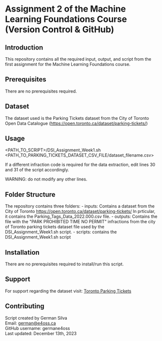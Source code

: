 # Assignment 2 of the Machine Learning Foundations Course (Version Control & GitHub)

## Introduction
This repository contains all the required input, output, and script from the first assignment 
for the Machine Learning Foundations course. 

## Prerequisites 
There are no prerequisites required.

## Dataset
The dataset used is the Parking Tickets dataset from the City of Toronto
Open Data Catalogue (https://open.toronto.ca/dataset/parking-tickets/)

## Usage
<PATH_TO_SCRIPT>/DSI_Assignment_Week1.sh <PATH_TO_PARKING_TICKETS_DATASET_CSV_FILE/dataset_filename.csv>

If a different infraction code is required for the data extraction, edit lines 30 and 31 of the script accordingly. 

WARNING: do not modify any other lines.


## Folder Structure
The repository contains three folders:
	- inputs: Contains a dataset from the City of Toronto
	  https://open.toronto.ca/dataset/parking-tickets/
	  In prticular, it contains the Parking_Tags_Data_2022.000.csv file.
	- outputs: Contains the file with the "PARK PROHIBITED TIME NO PERMIT" infractions from the 
	  city of Toronto parking tickets dataset file used by the DSI_Assignment_Week1.sh script.
	- scripts: contains the DSI_Assignment_Week1.sh script 

## Installation
There are no prerequisites required to install/run this script.


## Support 
For support regarding the dataset visit: [Toronto Parking Tickets](https://open.toronto.ca/dataset/parking-tickets/)

## Contributing
Script created by German Silva  
Email: german@e4oss.ca  
GitHub username: germane4oss  
Last updated: December 13th, 2023

